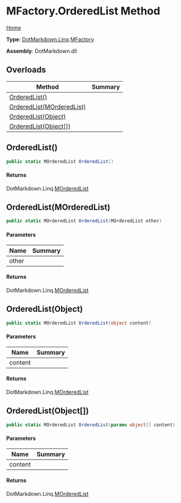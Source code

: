 # MFactory\.OrderedList Method

[Home](../../../../README.md)

**Type**: [DotMarkdown.Linq](../../README.md)\.[MFactory](../README.md)

**Assembly**: DotMarkdown\.dll

## Overloads

| Method | Summary |
| ------ | ------- |
| [OrderedList()](#DotMarkdown_Linq_MFactory_OrderedList) | |
| [OrderedList(MOrderedList)](#DotMarkdown_Linq_MFactory_OrderedList_DotMarkdown_Linq_MOrderedList_) | |
| [OrderedList(Object)](#DotMarkdown_Linq_MFactory_OrderedList_System_Object_) | |
| [OrderedList(Object\[\])](#DotMarkdown_Linq_MFactory_OrderedList_System_Object___) | |

## OrderedList\(\)<a name="DotMarkdown_Linq_MFactory_OrderedList"></a>

```csharp
public static MOrderedList OrderedList()
```

#### Returns

DotMarkdown\.Linq\.[MOrderedList](../../MOrderedList/README.md)

## OrderedList\(MOrderedList\)<a name="DotMarkdown_Linq_MFactory_OrderedList_DotMarkdown_Linq_MOrderedList_"></a>

```csharp
public static MOrderedList OrderedList(MOrderedList other)
```

#### Parameters

| Name | Summary |
| ---- | ------- |
| other | |

#### Returns

DotMarkdown\.Linq\.[MOrderedList](../../MOrderedList/README.md)

## OrderedList\(Object\)<a name="DotMarkdown_Linq_MFactory_OrderedList_System_Object_"></a>

```csharp
public static MOrderedList OrderedList(object content)
```

#### Parameters

| Name | Summary |
| ---- | ------- |
| content | |

#### Returns

DotMarkdown\.Linq\.[MOrderedList](../../MOrderedList/README.md)

## OrderedList\(Object\[\]\)<a name="DotMarkdown_Linq_MFactory_OrderedList_System_Object___"></a>

```csharp
public static MOrderedList OrderedList(params object[] content)
```

#### Parameters

| Name | Summary |
| ---- | ------- |
| content | |

#### Returns

DotMarkdown\.Linq\.[MOrderedList](../../MOrderedList/README.md)

